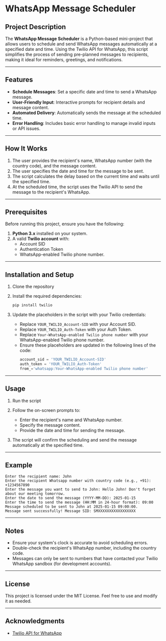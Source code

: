 # WhatsApp Message Scheduler

## Project Description
The **WhatsApp Message Scheduler** is a Python-based mini-project that allows users to schedule and send WhatsApp messages automatically at a specified date and time. Using the Twilio API for WhatsApp, this script simplifies the process of sending pre-planned messages to recipients, making it ideal for reminders, greetings, and notifications.

---

## Features
- **Schedule Messages**: Set a specific date and time to send a WhatsApp message.
- **User-Friendly Input**: Interactive prompts for recipient details and message content.
- **Automated Delivery**: Automatically sends the message at the scheduled time.
- **Error Handling**: Includes basic error handling to manage invalid inputs or API issues.

---

## How It Works
1. The user provides the recipient's name, WhatsApp number (with the country code), and the message content.
2. The user specifies the date and time for the message to be sent.
3. The script calculates the delay based on the current time and waits until the specified time.
4. At the scheduled time, the script uses the Twilio API to send the message to the recipient's WhatsApp.

---

## Prerequisites
Before running this project, ensure you have the following:
1. **Python 3.x** installed on your system.
2. A valid **Twilio account** with:
   - Account SID
   - Authentication Token
   - WhatsApp-enabled Twilio phone number.

---

## Installation and Setup
1. Clone the repository
  
2. Install the required dependencies:
   ```bash
   pip install twilio
   ```

3. Update the placeholders in the script with your Twilio credentials:
   - Replace `YOUR_TWILIO_Account-SID` with your Account SID.
   - Replace `YOUR_TWILIO_Auth-Token` with your Auth Token.
   - Replace `Your-WhatsApp-enabled Twilio phone number` with your WhatsApp-enabled Twilio phone number.
   - Ensure these placeholders are updated in the following lines of the code:
     ```python
     account_sid = 'YOUR_TWILIO_Account-SID'
     auth_token = 'YOUR_TWILIO_Auth-Token'
     from_='whatsapp:Your-WhatsApp-enabled Twilio phone number'
     ```

---

## Usage
1. Run the script

2. Follow the on-screen prompts to:
   - Enter the recipient's name and WhatsApp number.
   - Specify the message content.
   - Provide the date and time for sending the message.

3. The script will confirm the scheduling and send the message automatically at the specified time.

---

## Example
```
Enter the recipient name: John
Enter the recipient Whatsapp number with country code (e.g., +91): +1234567890
Enter the message you want to send to John: Hello John! Don't forget about our meeting tomorrow.
Enter the date to send the message (YYYY-MM-DD): 2025-01-15
Enter the time to send the message (HH:MM in 24-hour format): 09:00
Message scheduled to be sent to John at 2025-01-15 09:00:00.
Message sent successfully! Message SID: SMXXXXXXXXXXXXXXXXX
```

---

## Notes
- Ensure your system's clock is accurate to avoid scheduling errors.
- Double-check the recipient's WhatsApp number, including the country code.
- Messages can only be sent to numbers that have contacted your Twilio WhatsApp sandbox (for development accounts).

---

## License
This project is licensed under the MIT License. Feel free to use and modify it as needed.

---

## Acknowledgments
- [Twilio API for WhatsApp](https://www.twilio.com/whatsapp)
